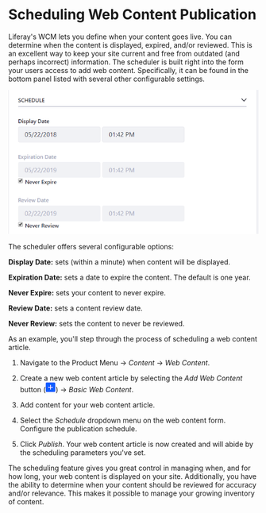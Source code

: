 # Scheduling Web Content Publication [](id=scheduling-web-content-publication)

Liferay's WCM lets you define when your content goes live. You can determine
when the content is displayed, expired, and/or reviewed. This is an excellent
way to keep your site current and free from outdated (and perhaps incorrect)
information. The scheduler is built right into the form your users access to add
web content. Specifically, it can be found in the bottom panel listed with
several other configurable settings.

![Figure 1: The web content scheduler can be easily accessed from the right panel of the page.](../../../images/web-content-schedule.png)

The scheduler offers several configurable options:

**Display Date:** sets (within a minute) when content will be displayed.

**Expiration Date:** sets a date to expire the content. The default is one year.

**Never Expire:** sets your content to never expire.

**Review Date:** sets a content review date.

**Never Review:** sets the content to never be reviewed.

As an example, you'll step through the process of scheduling a web content
article.

1.  Navigate to the Product Menu &rarr; *Content* &rarr; *Web Content*.

2.  Create a new web content article by selecting the *Add Web Content* button
    (![Add](../../../images/icon-add.png)) &rarr; *Basic Web Content*.

3.  Add content for your web content article.

4.  Select the *Schedule* dropdown menu on the web content form. Configure the
    publication schedule.

5.  Click *Publish*. Your web content article is now created and will abide by
    the scheduling parameters you've set.

The scheduling feature gives you great control in managing when, and for how
long, your web content is displayed on your site. Additionally, you have the
ability to determine when your content should be reviewed for accuracy and/or
relevance. This makes it possible to manage your growing inventory of content.